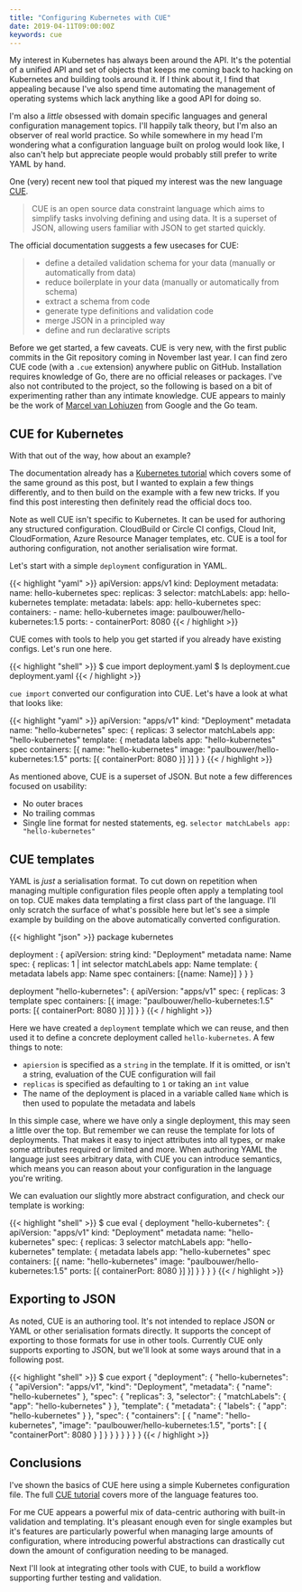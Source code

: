```yaml
---
title: "Configuring Kubernetes with CUE"
date: 2019-04-11T09:00:00Z
keywords: cue
---
```



My interest in Kubernetes has always been around the API. It's the potential of a unified API
and set of objects that keeps me coming back to hacking on Kubernetes and building tools
around it. If I think about it, I find that appealing because I've also spend time automating
the management of operating systems which lack anything like a good API for doing so.

I'm also a _little_ obsessed with domain specific languages and general configuration
management topics. I'll happily talk theory, but I'm also an observer of real world
practice. So while somewhere in my head I'm wondering what a configuration language built on
prolog would look like, I also can't help but appreciate people would probably still
prefer to write YAML by hand.

One (very) recent new tool that piqued my interest was the new language [CUE](https://cue.googlesource.com/cue).

> CUE is an open source data constraint language which aims to simplify tasks involving
> defining and using data. It is a superset of JSON, allowing users familiar with JSON
> to get started quickly.

The official documentation suggests a few usecases for CUE:

>  * define a detailed validation schema for your data (manually or automatically from data)
>  *  reduce boilerplate in your data (manually or automatically from schema)
>  *  extract a schema from code
>  *  generate type definitions and validation code
>  *  merge JSON in a principled way
>  *  define and run declarative scripts

Before we get started, a few caveats. CUE is very new, with the first public commits in the
Git repository coming in November last year. I can find zero CUE code (with a `.cue` extension)
anywhere public on GitHub. Installation requires knowledge of Go, there are no official releases
or packages. I've also not contributed to the project, so the following is based on a bit of
experimenting rather than any intimate knowledge. CUE appears to mainly be the work of
[Marcel van Lohiuzen](https://twitter.com/mpvl) from Google and the Go team.


## CUE for Kubernetes

With that out of the way, how about an example?

The documentation already has a [Kubernetes tutorial](https://cue.googlesource.com/cue/+/HEAD/doc/tutorial/kubernetes/README.md)
which covers some of the same ground as this post, but I wanted to explain a few things
differently, and to then build on the example with a few new tricks. If you find this post
interesting then definitely read the official docs too.

Note as well CUE isn't specific to Kubernetes. It can be used for authoring any structured
configuration. CloudBuild or Circle CI configs, Cloud Init, CloudFormation, 
Azure Resource Manager templates, etc. CUE is a tool for authoring configuration, not another
serialisation wire format.

Let's start with a simple `deployment` configuration in YAML.

{{< highlight "yaml" >}}
apiVersion: apps/v1
kind: Deployment
metadata:
  name: hello-kubernetes
spec:
  replicas: 3
  selector:
    matchLabels:
      app: hello-kubernetes
  template:
    metadata:
      labels:
        app: hello-kubernetes
    spec:
      containers:
      - name: hello-kubernetes
        image: paulbouwer/hello-kubernetes:1.5
        ports:
        - containerPort: 8080
{{< / highlight >}}

CUE comes with tools to help you get started if you already have existing configs. Let's run one here.


{{< highlight "shell" >}}
$ cue import deployment.yaml
$ ls
deployment.cue    deployment.yaml
{{< / highlight >}}

`cue import` converted our configuration into CUE. Let's have a look at what that looks like:

{{< highlight "yaml" >}}
apiVersion: "apps/v1"
kind:       "Deployment"
metadata name: "hello-kubernetes"
spec: {
  replicas: 3
  selector matchLabels app: "hello-kubernetes"
  template: {
    metadata labels app: "hello-kubernetes"
    spec containers: [{
      name:  "hello-kubernetes"
      image: "paulbouwer/hello-kubernetes:1.5"
      ports: [{
        containerPort: 8080
      }]
    }]
  }
}
{{< / highlight >}}

As mentioned above, CUE is a superset of JSON. But note a few differences focused on usability:

* No outer braces
* No trailing commas
* Single line format for nested statements, eg. `selector matchLabels app: "hello-kubernetes"`

## CUE templates

YAML is *just* a serialisation format. To cut down on repetition when managing multiple configuration files
people often apply a templating tool on top. CUE makes data templating a first class part of
the language. I'll only scratch the surface of what's possible here but let's see a simple example
by building on the above automatically converted configuration.


{{< highlight "json" >}}
package kubernetes

deployment <Name>: {
	apiVersion: string
	kind:       "Deployment"
	metadata name: Name
	spec: {
		replicas: 1 | int
		selector matchLabels app: Name
		template: {
			metadata labels app: Name
			spec containers: [{name: Name}]
		}
	}
}

deployment "hello-kubernetes": {
	apiVersion: "apps/v1"
	spec: {
		replicas: 3
		template spec containers: [{
			image: "paulbouwer/hello-kubernetes:1.5"
			ports: [{
				containerPort: 8080
			}]
		}]
	}
}
{{< / highlight >}}

Here we have created a `deployment` template which we can reuse, and then used it to define
a concrete deployment called `hello-kubernetes`. A few things to note:

* `apiersion` is specified as a `string` in the template. If it is omitted, or isn't a string, evaluation of the CUE configuration will fail
* `replicas` is specified as defaulting to `1` or taking an `int` value
* The name of the deployment is placed in a variable called `Name` which is then used to populate the metadata and labels

In this simple case, where we have only a single deployment, this may seen a little over the top.
But remember we can reuse the template for lots of deployments. That makes it easy to inject
attributes into all types, or make some attributes required or limited and more. When authoring
YAML the language just sees arbitrary data, with CUE you can introduce semantics, which means
you can reason about your configuration in the language you're writing.

We can evaluation our slightly more abstract configuration, and check our template is working: 

{{< highlight "shell" >}}
$ cue eval
{
    deployment "hello-kubernetes": {
        apiVersion: "apps/v1"
        kind:       "Deployment"
        metadata name: "hello-kubernetes"
        spec: {
            replicas: 3
            selector matchLabels app: "hello-kubernetes"
            template: {
                metadata labels app: "hello-kubernetes"
                spec containers: [{
                    name:  "hello-kubernetes"
                    image: "paulbouwer/hello-kubernetes:1.5"
                    ports: [{
                        containerPort: 8080
                    }]
                }]
            }
        }
    }
}
{{< / highlight >}}

## Exporting to JSON

As noted, CUE is an authoring tool. It's not intended to replace JSON or YAML or other
serialisation formats directly. It supports the concept of exporting to those formats for
use in other tools. Currently CUE only supports exporting to JSON, but we'll look at some
ways around that in a following post.

{{< highlight "shell" >}}
$ cue export
{
  "deployment": {
    "hello-kubernetes": {
      "apiVersion": "apps/v1",
      "kind": "Deployment",
      "metadata": {
        "name": "hello-kubernetes"
       },
      "spec": {
        "replicas": 3,
          "selector": {
          "matchLabels": {
            "app": "hello-kubernetes"
          }
       },
       "template": {
         "metadata": {
           "labels": {
             "app": "hello-kubernetes"
           }
        },
        "spec": {
          "containers": [
            {
              "name": "hello-kubernetes",
              "image": "paulbouwer/hello-kubernetes:1.5",
              "ports": [
                {
                  "containerPort": 8080
                }
              ]
            }
          }
        }
      }
    }
  }
}
{{< / highlight >}}


## Conclusions

I've shown the basics of CUE here using a simple Kubernetes configuration file. The
full [CUE tutorial](https://github.com/cuelang/cue/tree/master/doc/tutorial/basics) covers
more of the language features too.

For me CUE appears a powerful mix of data-centric authoring with built-in validation
and templating. It's pleasant enough even for single examples but it's features are
particularly powerful when managing large amounts of configuration, where introducing
powerful abstractions can drastically cut down the amount of configuration needing to be
managed.

Next I'll look at integrating other tools with CUE, to build a workflow supporting further
testing and validation.

